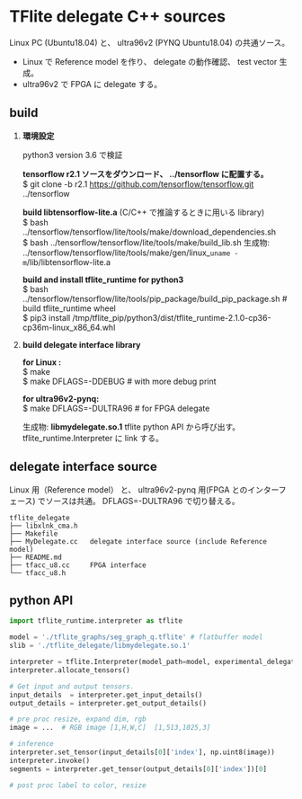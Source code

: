 
# TFlite delegate C++ sources


Linux PC (Ubuntu18.04) と、 ultra96v2 (PYNQ Ubuntu18.04) の共通ソース。  

- Linux で Reference model を作り、 delegate の動作確認、 test vector 生成。  
- ultra96v2 で FPGA に delegate する。  

## build

1. **環境設定**

   python3 version 3.6 で検証

   **tensorflow r2.1 ソースをダウンロード、 ../tensorflow に配置する。**  
   $ git clone -b r2.1 https://github.com/tensorflow/tensorflow.git  ../tensorflow
   
   **build libtensorflow-lite.a** (C/C++ で推論するときに用いる library)    
   $ bash ../tensorflow/tensorflow/lite/tools/make/download_dependencies.sh  
   $ bash ../tensorflow/tensorflow/lite/tools/make/build_lib.sh
   生成物: ../tensorflow/tensorflow/lite/tools/make/gen/linux_`uname -m`/lib/libtensorflow-lite.a  

   **build and install tflite_runtime for python3**  
   $ bash ../tensorflow/tensorflow/lite/tools/pip_package/build_pip_package.sh   # build tflite_runtime wheel  
   $ pip3 install /tmp/tflite_pip/python3/dist/tflite_runtime-2.1.0-cp36-cp36m-linux_x86_64.whl  

2. **build delegate interface library**

   **for Linux :**  
   $ make  
   $ make DFLAGS=-DDEBUG  # with more debug print  

   **for ultra96v2-pynq:**  
   $ make DFLAGS=-DULTRA96  # for FPGA delegate  

   生成物: **libmydelegate.so.1**   tflite python API から呼び出す。 tflite_runtime.Interpreter に link する。

## delegate interface source

Linux 用（Reference model） と、 ultra96v2-pynq 用(FPGA とのインターフェース) でソースは共通。 DFLAGS=-DULTRA96 で切り替える。

```
tflite_delegate  
├── libxlnk_cma.h  
├── Makefile  
├── MyDelegate.cc   delegate interface source (include Reference model)   
├── README.md  
├── tfacc_u8.cc     FPGA interface  
└── tfacc_u8.h  
```


## python API

```python
import tflite_runtime.interpreter as tflite

model = './tflite_graphs/seg_graph_q.tflite' # flatbuffer model
slib = './tflite_delegate/libmydelegate.so.1'

interpreter = tflite.Interpreter(model_path=model, experimental_delegates=[tflite.load_delegate(slib)] )
interpreter.allocate_tensors()

# Get input and output tensors.
input_details  = interpreter.get_input_details()
output_details = interpreter.get_output_details()

# pre proc resize, expand dim, rgb
image = ...  # RGB image [1,H,W,C]  [1,513,1025,3]

# inference
interpreter.set_tensor(input_details[0]['index'], np.uint8(image))
interpreter.invoke()
segments = interpreter.get_tensor(output_details[0]['index'])[0]

# post proc label to color, resize

```


